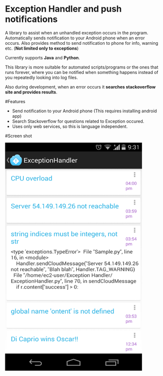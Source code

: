 # Exception Handler and push notifications
A library to assist when an unhandled exception occurs in the program. Automatically sends notification to your Android phone when an error occurs. Also provides method to send notification to phone for info, warning etc. (<b>Not limited only to exceptions</b>)

Currently supports <b>Java</b> and <b>Python</b>.

This library is more suitable for automated scripts/programs or the ones that runs forever, where you can be notified when something happens instead of you repeatedly looking into log files.

Also during development, when an error occurs it <b>searches stackoverflow site and provides results</b>.

#Features
- Send notification to your Android phone (This requires installing android app)
- Search Stackoverflow for questions related to Exception occured.
- Uses only web services, so this is language independent.

#Screen shot

<img src="https://github.com/cyn0/ExceptionHandler/blob/master/Android%20client/screen%20shot/Screenshot_2015-01-25-21-31-21.png" width="450" height="750" />
